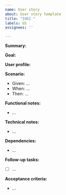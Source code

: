 ```yaml
---
name: User story
about: User story template
title: "[US] "
labels: US
assignees: ''

---
```


**Summary:**

**Goal:**

**User profile:**

**Scenario:**
- Given: ...
- When: ...
- Then: ...

**Functional notes:**
- ...

**Technical notes:**
- ...

**Dependencies:**
- ...

**Follow-up tasks:**
- [ ] ...

**Acceptance criteria:**
- ...
